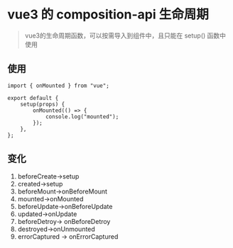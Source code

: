 # vue3 的 composition-api 生命周期
> vue3的生命周期函数，可以按需导入到组件中，且只能在 setup() 函数中使用

## 使用

```
import { onMounted } from "vue";

export default {
    setup(props) {
        onMounted(() => {
            console.log("mounted");
        });
    },
};
```

## 变化
1. beforeCreate->setup
2. created->setup
3. beforeMount->onBeforeMount
4. mounted->onMounted
5. beforeUpdate->onBeforeUpdate
6. updated->onUpdate
7. beforeDetroy-> onBeforeDetroy
8. destroyed->onUnmounted
9. errorCaptured -> onErrorCaptured
